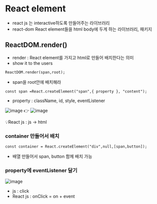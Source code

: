 # React element

- react js 는 interactive하도록 만들어주는 라이브러리
- react-dom React element들을 html body에 두게 하는 라이브러리, 패키지 

## ReactDOM.render()
- render : React element를 가지고 html로 만들어 배치한다는 의미
- show it to the users
```
ReactDOM.render(span,root);
```
- span을 root안에 배치해라

```
const span =React.createElement("span",{ property }, "content"); 
```
- property : className, id, style, eventListener

![image](https://user-images.githubusercontent.com/90364684/210610795-24bbd538-9a24-4f62-afe2-cd07e4dfb978.png) 👉 ![image](https://user-images.githubusercontent.com/90364684/210610902-a2706b82-54cc-4eff-9ded-757c018b86e8.png)

💡React js : js -> html 

### container 만들어서 배치
```
const container = React.createElement("div",null,[span,button]);
```
- 배열 만들어서 span, button 함께 배치 가능

### property에 eventListener 달기
![image](https://user-images.githubusercontent.com/90364684/210612690-bffc4e7d-c7b4-4b53-abb2-5bbb0dd5dfac.png)
- js : click
- React js : onClick = on + event
